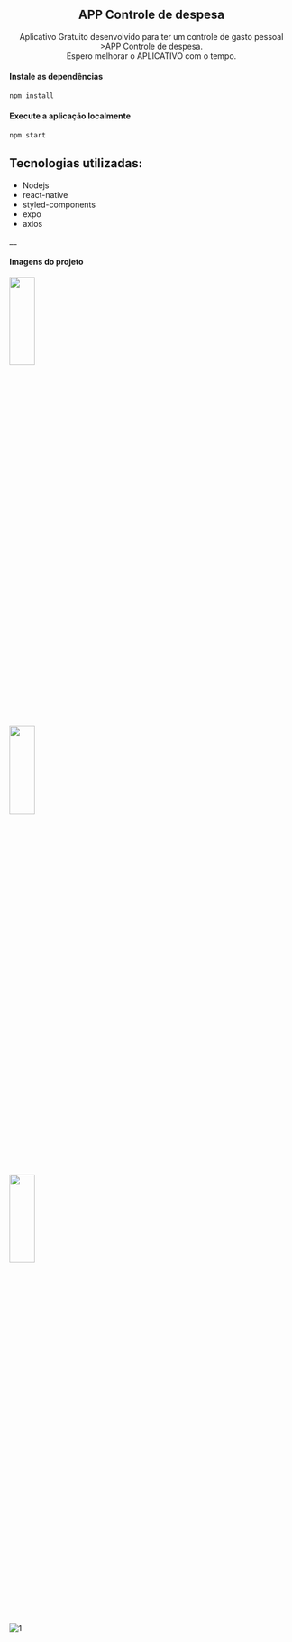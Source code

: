 
  <h2 align="center">APP Controle de despesa</h2>


 <p align="center">
    Aplicativo Gratuito desenvolvido para ter um controle de gasto pessoal >APP Controle de despesa</a>.<br>
    Espero melhorar o APLICATIVO com o tempo.  
  </p>
   
  
  #### Instale as dependências

```sh
npm install
```

#### Execute a aplicação localmente

```sh
npm start
```

## Tecnologias utilizadas:
- Nodejs
- react-native
- styled-components
- expo
- axios

\_\_

#### Imagens do projeto


<img src=https://github.com/fabiojr933/Control-APP/assets/41793614/4223764a-0474-4d2c-bf75-1c914d359458 width=30% height=20%>
 <p  
 </p>
<img src="https://user-images.githubusercontent.com/41793614/234374819-da82f90d-b184-4ce6-a2ff-02ebad646282.jpg" width=30% height=20%>
 <p  
 </p>
<img src="https://user-images.githubusercontent.com/41793614/234374869-619e99b7-cd89-40d1-baf0-4a763a1ac957.jpg" width=30% height=20%>









![1](https://github.com/fabiojr933/Control-APP/assets/41793614/4223764a-0474-4d2c-bf75-1c914d359458)






